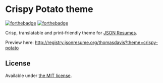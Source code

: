 # Crispy Potato theme
[![forthebadge](http://forthebadge.com/images/badges/uses-badges.svg)](http://forthebadge.com)
[![forthebadge](http://forthebadge.com/images/badges/as-seen-on-tv.svg)](http://forthebadge.com)

Crisp, translatable and print-friendly theme for [JSON Resumes](http://jsonresume.org/).

Preview here: http://registry.jsonresume.org/thomasdavis?theme=crispy-potato

## License

Available under [the MIT license](http://mths.be/mit).
